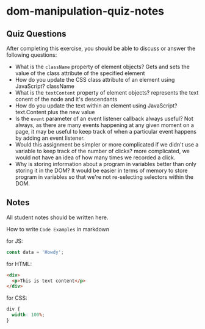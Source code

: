# dom-manipulation-quiz-notes

## Quiz Questions

After completing this exercise, you should be able to discuss or answer the following questions:

- What is the `className` property of element objects?
  Gets and sets the value of the class attribute of the specified element
- How do you update the CSS class attribute of an element using JavaScript?
  className
- What is the `textContent` property of element objects?
  represents the text conent of the node and it's descendants
- How do you update the text within an element using JavaScript?
  text.Content plus the new value
- Is the `event` parameter of an event listener callback always useful?
  Not always, as there are many events happening at any given moment on a page, it may be useful to keep track of when a particular event happens by adding an event listener.
- Would this assignment be simpler or more complicated if we didn't use a variable to keep track of the number of clicks?
  more complicated, we would not have an idea of how many times we recorded a click.
- Why is storing information about a program in variables better than only storing it in the DOM?
  It would be easier in terms of memory to store program in variables so that we're not re-selecting selectors within the DOM.

## Notes

All student notes should be written here.

How to write `Code Examples` in markdown

for JS:

```javascript
const data = 'Howdy';
```

for HTML:

```html
<div>
  <p>This is text content</p>
</div>
```

for CSS:

```css
div {
  width: 100%;
}
```

